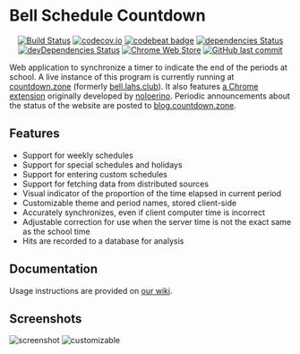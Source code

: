 # Bell Schedule Countdown
<p align="center">
  <a href="https://travis-ci.org/nicolaschan/bell"><img src="https://img.shields.io/travis/nicolaschan/bell.svg" alt="Build Status"></a>
  <a href="http://codecov.io/github/nicolaschan/bell?branch=master"><img src="https://img.shields.io/codecov/c/github/nicolaschan/bell/master.svg" alt="codecov.io"></a>
  <a href="https://codebeat.co/projects/github-com-nicolaschan-bell-master"><img alt="codebeat badge" src="https://codebeat.co/badges/aaca5932-6582-4334-a487-91680d43a994" /></a>
  <a href="https://david-dm.org/nicolaschan/bell"><img src="https://david-dm.org/nicolaschan/bell/status.svg" alt="dependencies Status"></a>
  <a href="https://david-dm.org/nicolaschan/bell?type=dev"><img src="https://david-dm.org/nicolaschan/bell/dev-status.svg" alt="devDependencies Status"></a>
  <a href="https://chrome.google.com/webstore/detail/belllahsclub-extension/pkeeekfbjjpdkbijkjfljamglegfaikc"><img src="https://img.shields.io/chrome-web-store/users/pkeeekfbjjpdkbijkjfljamglegfaikc.svg" alt="Chrome Web Store"></a>
  <a href="https://github.com/nicolaschan/bell/commits/master"><img src="https://img.shields.io/github/last-commit/nicolaschan/bell.svg" alt="GitHub last commit"></a>
</p>

Web application to synchronize a timer to indicate the end of the periods at school. A live instance of this program is currently running at [countdown.zone](https://countdown.zone) (formerly [bell.lahs.club](https://bell.lahs.club)). It also features [a Chrome extension](https://chrome.google.com/webstore/detail/belllahsclub-extension/pkeeekfbjjpdkbijkjfljamglegfaikc) originally developed by [noloerino](https://github.com/noloerino/bell). Periodic announcements about the status of the website are posted to [blog.countdown.zone](https://blog.countdown.zone).

## Features
- Support for weekly schedules
- Support for special schedules and holidays
- Support for entering custom schedules
- Support for fetching data from distributed sources
- Visual indicator of the proportion of the time elapsed in current period
- Customizable theme and period names, stored client-side
- Accurately synchronizes, even if client computer time is incorrect
- Adjustable correction for use when the server time is not the exact same as the school time
- Hits are recorded to a database for analysis

## Documentation
Usage instructions are provided on [our wiki](https://github.com/nicolaschan/bell/wiki).

## Screenshots
![screenshot](http://i.imgur.com/tgIC22s.png "Screenshot")
![customizable](http://i.imgur.com/5wQH81b.png "Customizable")
